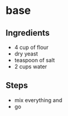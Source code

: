 # base

## Ingredients
- 4 cup of flour
- dry yeast
- teaspoon of salt
- 2 cups water

## Steps
- mix everything and
- go 